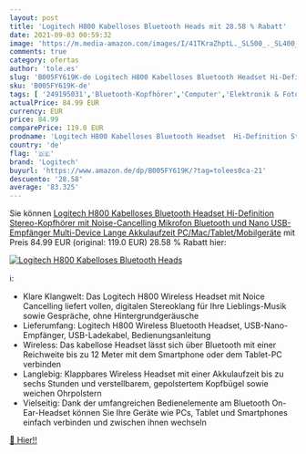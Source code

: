```yaml
---
layout: post
title: 'Logitech H800 Kabelloses Bluetooth Heads mit 28.58 % Rabatt'
date: 2021-09-03 00:59:32
image: 'https://m.media-amazon.com/images/I/41TKraZhptL._SL500_._SL400_.jpg'
comments: true
category: ofertas
author: 'tole.es'
slug: 'B005FY619K-de Logitech H800 Kabelloses Bluetooth Headset Hi-Definition...'
sku: 'B005FY619K-de'
tags: [ '249195031','Bluetooth-Kopfhörer','Computer','Elektronik & Foto','Festnetztelefone, VoIP & Zubehör','Kopfhörer','Kopfhörer & Zubehör','Noise-Cancelling-Kopfhörer','Produkte','Sound & Boxen','Sport-Kopfhörer','Telefonzubehör','logitech', ]
actualPrice: 84.99 EUR
currency: EUR
price: 84.99
comparePrice: 119.0 EUR
prodname: 'Logitech H800 Kabelloses Bluetooth Headset  Hi-Definition Stereo-Kopfhörer mit Noise-Cancelling Mikrofon  Bluetooth und Nano USB-Empfänger  Multi-Device  Lange Akkulaufzeit  PC/Mac/Tablet/Mobilgeräte'
country: 'de'
flag: '🇩🇪'
brand: 'Logitech'
buyurl: 'https://www.amazon.de/dp/B005FY619K/?tag=tolees0ca-21'
descuento: '28.58'
average: '83.325'
---
```


Sie können [Logitech H800 Kabelloses Bluetooth Headset  Hi-Definition Stereo-Kopfhörer mit Noise-Cancelling Mikrofon  Bluetooth und Nano USB-Empfänger  Multi-Device  Lange Akkulaufzeit  PC/Mac/Tablet/Mobilgeräte](https://www.amazon.de/dp/B005FY619K/?tag=tolees0ca-21) mit Preis 84.99 EUR (original: 119.0 EUR) 28.58 % Rabatt hier:

[![Logitech H800 Kabelloses Bluetooth Heads](https://m.media-amazon.com/images/I/41TKraZhptL._SL500_._SL400_.jpg)](https://www.amazon.de/dp/B005FY619K/?tag=tolees0ca-21)

ℹ️:

- Klare Klangwelt: Das Logitech H800 Wireless Headset mit Noice Cancelling liefert vollen, digitalen Stereoklang für Ihre Lieblings-Musik sowie Gespräche, ohne Hintergrundgeräusche
- Lieferumfang: Logitech H800 Wireless Bluetooth Headset, USB-Nano-Empfänger, USB-Ladekabel, Bedienungsanleitung
- Wireless: Das kabellose Headset lässt sich über Bluetooth mit einer Reichweite bis zu 12 Meter mit dem Smartphone oder dem Tablet-PC verbinden
- Langlebig: Klappbares Wireless Headset mit einer Akkulaufzeit bis zu sechs Stunden und verstellbarem, gepolstertem Kopfbügel sowie weichen Ohrpolstern
- Vielseitig: Dank der umfangreichen Bedienelemente am Bluetooth On-Ear-Headset können Sie Ihre Geräte wie PCs, Tablet und Smartphones einfach verbinden und zwischen ihnen wechseln

[🛒 Hier!!](https://www.amazon.de/dp/B005FY619K/?tag=tolees0ca-21)
